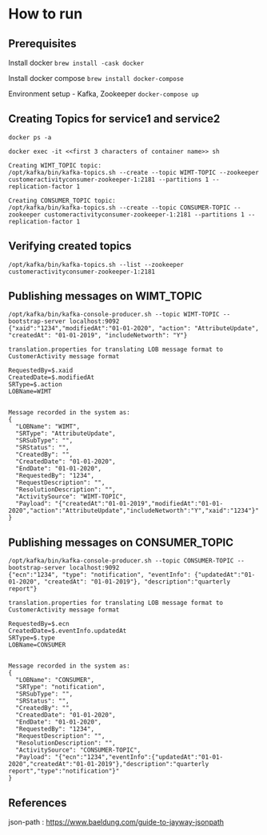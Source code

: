 # How to run

## Prerequisites

Install docker ```brew install -cask docker```

Install docker compose ```brew install docker-compose```

Environment setup - Kafka, Zookeeper ```docker-compose up```


## Creating Topics for service1 and service2
```  
docker ps -a 

docker exec -it <<first 3 characters of container name>> sh

Creating WIMT_TOPIC topic:
/opt/kafka/bin/kafka-topics.sh --create --topic WIMT-TOPIC --zookeeper customeractivityconsumer-zookeeper-1:2181 --partitions 1 --replication-factor 1

Creating CONSUMER_TOPIC topic:
/opt/kafka/bin/kafka-topics.sh --create --topic CONSUMER-TOPIC --zookeeper customeractivityconsumer-zookeeper-1:2181 --partitions 1 --replication-factor 1
```

## Verifying created topics
```
/opt/kafka/bin/kafka-topics.sh --list --zookeeper customeractivityconsumer-zookeeper-1:2181
```
## Publishing messages on WIMT_TOPIC
```
/opt/kafka/bin/kafka-console-producer.sh --topic WIMT-TOPIC --bootstrap-server localhost:9092
{"xaid":"1234","modifiedAt":"01-01-2020", "action": "AttributeUpdate", "createdAt": "01-01-2019", "includeNetworth": "Y"}

translation.properties for translating LOB message format to CustomerActivity message format

RequestedBy=$.xaid
CreatedDate=$.modifiedAt
SRType=$.action
LOBName=WIMT


Message recorded in the system as:
{
  "LOBName": "WIMT",
  "SRType": "AttributeUpdate",
  "SRSubType": "",
  "SRStatus": "",
  "CreatedBy": "",
  "CreatedDate": "01-01-2020",
  "EndDate": "01-01-2020",
  "RequestedBy": "1234",
  "RequestDescription": "",
  "ResolutionDescription": "",
  "ActivitySource": "WIMT-TOPIC",
  "Payload": "{"createdAt":"01-01-2019","modifiedAt":"01-01-2020","action":"AttributeUpdate","includeNetworth":"Y","xaid":"1234"}"
}
```
## Publishing messages on CONSUMER_TOPIC
```
/opt/kafka/bin/kafka-console-producer.sh --topic CONSUMER-TOPIC --bootstrap-server localhost:9092
{"ecn":"1234", "type": "notification", "eventInfo": {"updatedAt":"01-01-2020", "createdAt": "01-01-2019"}, "description":"quarterly report"}

translation.properties for translating LOB message format to CustomerActivity message format

RequestedBy=$.ecn
CreatedDate=$.eventInfo.updatedAt
SRType=$.type
LOBName=CONSUMER


Message recorded in the system as:
{
  "LOBName": "CONSUMER",
  "SRType": "notification",
  "SRSubType": "",
  "SRStatus": "",
  "CreatedBy": "",
  "CreatedDate": "01-01-2020",
  "EndDate": "01-01-2020",
  "RequestedBy": "1234",
  "RequestDescription": "",
  "ResolutionDescription": "",
  "ActivitySource": "CONSUMER-TOPIC",
  "Payload": "{"ecn":"1234","eventInfo":{"updatedAt":"01-01-2020","createdAt":"01-01-2019"},"description":"quarterly report","type":"notification"}"
}
```


## References
json-path :  https://www.baeldung.com/guide-to-jayway-jsonpath
